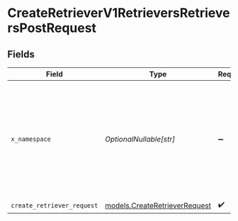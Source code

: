 # CreateRetrieverV1RetrieversRetrieversPostRequest


## Fields

| Field                                                                                                                                                                                 | Type                                                                                                                                                                                  | Required                                                                                                                                                                              | Description                                                                                                                                                                           |
| ------------------------------------------------------------------------------------------------------------------------------------------------------------------------------------- | ------------------------------------------------------------------------------------------------------------------------------------------------------------------------------------- | ------------------------------------------------------------------------------------------------------------------------------------------------------------------------------------- | ------------------------------------------------------------------------------------------------------------------------------------------------------------------------------------- |
| `x_namespace`                                                                                                                                                                         | *OptionalNullable[str]*                                                                                                                                                               | :heavy_minus_sign:                                                                                                                                                                    | Optional namespace for data isolation. This can be a namespace name or namespace ID. Example: 'netflix_prod' or 'ns_1234567890'. To create a namespace, use the /namespaces endpoint. |
| `create_retriever_request`                                                                                                                                                            | [models.CreateRetrieverRequest](../models/createretrieverrequest.md)                                                                                                                  | :heavy_check_mark:                                                                                                                                                                    | N/A                                                                                                                                                                                   |